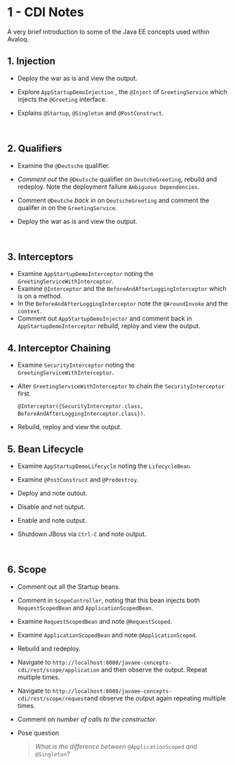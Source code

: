 # 1 - CDI Notes

A very brief introduction to some of the Java EE concepts used within Avaloq.



## 1. Injection
* Deploy the war as is and view the output.

* Explore `AppStartupDemoInjection` , the `@Inject` of `GreetingService` which injects the `@Greeting` interface.

* Explains `@Startup`, `@Singleton` and `@PostConstruct`.

  ​

##  2. Qualifiers

- Examine the `@Deutsche` qualifier.

- *Comment out* the `@Deutsche` qualifier on `DeutcheGreeting`, rebuild and redeploy.  Note the deployment failure `Ambiguous Dependencies`.

- Comment `@Deutche` *back in* on `DeutscheGreeting` and comment the qualifer in on the `GreetingService`.

- Deploy the war as is and view the output.

  ​

## 3. Interceptors
* Examine `AppStartupDemoInterceptor` noting the `GreetingServiceWithInterceptor`.
* Examine `@Interceptor` and the `BeforeAndAfterLoggingInterceptor` which is on a method.
* In the `BeforeAndAfterLoggingInterceptor` note the `@AroundInvoke` and the `context`.
* Comment out `AppStartupDemoInjector` and comment back in `AppStartupDemoInterceptor` rebuild, reploy and view the output.



## 4. Interceptor Chaining

- Examine `SecurityInterceptor` noting the `GreetingServiceWithInterceptor`.

- Alter `GreetingServiceWithInterceptor` to chain the `SecurityInterceptor` first.

  ``@Interceptor({SecurityInterceptor.class, BeforeAndAfterLoggingInterceptor.class})``.

- Rebuild, reploy and view the output.



## 5. Bean Lifecycle

- Examine `AppStartupDemoLifecycle` noting the `LifecycleBean`.

- Examine `@PostConstruct` and `@Predestroy`.

- Deploy and note outout.

- Disable and not output.

- Enable and note output.

- Shutdown JBoss via `Ctrl-C` and note output.

  ​

## 6. Scope

* Comment out all the Startup beans.

* Comment in `ScopeController`, noting that this bean injects both `RequestScopedBean` and `ApplicationScopedBean`.

* Examine `RequestScopedBean` and note `@RequestScoped`.

* Examine `ApplicationScopedBean` and note `@ApplicationScoped`.

* Rebuild and redeploy.

* Navigate to `http://localhost:8080/javaee-concepts-cdi/rest/scope/application` and then observe the output.  Repeat multiple times.

* Navigate to `http://localhost:8080/javaee-concepts-cdi/rest/scope/request`and observe the output again repeating multiple times.

* Comment on *number of calls to the constructor*.

* Pose question 

  > *What is the difference between* `@ApplicationScoped` *and* `@Singleton`*?*